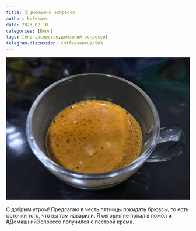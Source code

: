 ```yaml
---
title: 🗒 Домашний эспрессо
author: kofezavr
date: 2023-02-10
categories: [Блог]
tags: [блог,эспрессо,домашний эспрессо]
telegram-discussion: coffeesaurus/583
--- 
```

![Домашний эспрессо](/assets/img/posts/23/02/espresso.jpg)

С добрым утром! Предлагаю в честь пятницы покидать брювсы, то есть фоточки того, что вы там наварили. Я сегодня не попал в помол и #ДомашнийЭспрессо получился с пестрой крема.